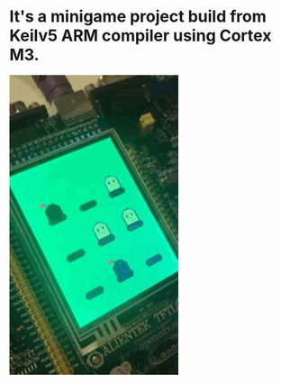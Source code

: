 # It's a minigame project build from Keilv5 ARM compiler using Cortex M3.
<img src="https://github.com/ilexpwh/ARM-Cortex-M3-minigame/blob/master/2.gif" width="300">
